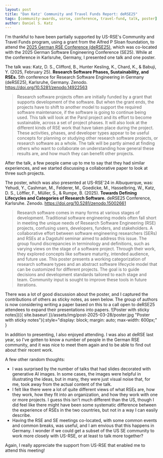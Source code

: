 ```yaml
---
layout: post
title: "Dan Katz' Community and Travel Funds Report: deRSE25"
tags: [community-awards, usrse, conference, travel-fund, talk, poster]
author: Daniel S. Katz
---
```


I'm thankful to have been partially supported by US-RSE's Community and Travel Funds program, using a grant from the Alfred P Sloan foundation, to attend the [2025 German RSE Conference (deRSE25)](https://events.hifis.net/e/derse25), which was co-located with the 2025 German Software Engineering Conference (SE25). While at the conference in Karlsruhe, Germany, I presented one talk and one poster.

The talk was: Katz, D. S., Clifford, B., Hunter Kesling, K., Chard, K., & Babuji, Y. (2025, February 25). **Research Software Phases, Sustainability, and RSEs.** 5th conference for Research Software Engineering in Germany (deRSE25), Karlsruhe, Germany. Zenodo. <https://doi.org/10.5281/zenodo.14922563>

> Research software projects often are initially funded by a grant that supports development of the software. But when the grant ends, the projects have to shift to another model to support the required software maintenance, if the software is going to continue being used. This talk will look at the Parsl project and its effort to become sustainable, across a set of project phases. It will also look at the different kinds of RSE work that have taken place during the project. These activities, phases, and developer types appear to be useful concepts for planning or studying other research software projects, or research software as a whole. The talk will be partly aimed at finding others who want to collaborate on understanding how general these results are, and how much they can benefit other projects.

After the talk, a few people came up to me to say that they had similar experiences, and we started discussing a collaborative paper to look at three such projects.

The poster, which was also presented at US-RSE'24 in Albuquerque, was: Yehudi, Y., Cashman, M., Felderer, M., Goedicke, M., Hasselbring, W., Katz, D. S., Löffler, F., Müller, S., & Rumpe, B. (2025). **Towards Defining Lifecycles and Categories of Research Software.** deRSE25 Conference, Karlsruhe. Zenodo. <https://doi.org/10.5281/zenodo.15002661>

> Research software comes in many forms at various stages of development. Traditional software engineering models often fall short in meeting the unique needs of Research Software Engineering (RSE) projects, confusing users, developers, funders, and stakeholders.
A collaborative effort between software engineering researchers (SERs) and RSEs at a Dagstuhl seminar aimed to address this issue. The group found discrepancies in terminology and definitions, such as varying views on the stage of a software project.
Through their work, they explored concepts like software maturity, intended audience, and future use. This poster presents a working categorization of research software types and an abstract software lifecycle model that can be customized for different projects. The goal is to guide decisions and development standards tailored to each stage and team.
Community input is sought to improve these tools in future iterations.

There was a lot of good discussion about the poster, and I captured the contributions of others as sticky notes, as seen below. The group of authors is now considering writing a paper based on this to a call open to deRSE25 attendees to expand their presentations into papers.
![Poster with sticky notes]({{ site.baseurl }}/assets/img/post-2025-03-28/poster.jpg "Poster with sticky notes"){:style="display: block; margin: auto; max-width: 600px;" }

In addition to presenting, I also enjoyed attending. I was also at deRSE last year, so I've gotten to know a number of people in the German RSE community, and it was nice to meet them again and to be able to find out about their recent work.

A few other random thoughts:

* I was surprised by the number of talks that had slides decorated with generative AI images. In some cases, the images were helpful in illustrating the ideas, but in many, they were just visual noise that, for me, took away from the actual content of the talk.
* I felt like there were a lot of quite different views of what RSEs are, how they work, how they fit into an organization, and how they work with one or more projects. I guess this isn't much different than the US, though I did feel like there might have been some systematic difference between the experience of RSEs in the two countries, but not in a way I can easily describe.
* Having the RSE and SE meetings co-located, with some common events and common breaks, was useful, and I am envious that this happens in Germany. I wonder if we could get a subset of the US SE community to work more closely with US-RSE, or at least to talk more together?

Again, I really appreciate the support from US-RSE that enabled me to attend this meeting!

